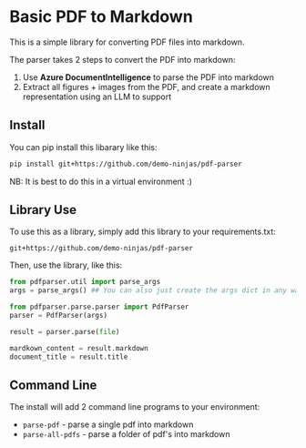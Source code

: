 # Basic PDF to Markdown

This is a simple library for converting PDF files into markdown. 

The parser takes 2 steps to convert the PDF into markdown: 

1. Use **Azure DocumentIntelligence** to parse the PDF into markdown
2. Extract all figures + images from the PDF, and create a markdown representation using an LLM to support


## Install 

You can pip install this libarary like this: 

```bash
pip install git+https://github.com/demo-ninjas/pdf-parser
```

NB: It is best to do this in a virtual environment :)

## Library Use

To use this as a library, simply add this library to your requirements.txt: 

```
git+https://github.com/demo-ninjas/pdf-parser
```

Then, use the library, like this: 

```Python
from pdfparser.util import parse_args
args = parse_args() ## You can also just create the args dict in any way you choose, or pass an empty dictionary and rely on the ENV

from pdfparser.parse.parser import PdfParser
parser = PdfParser(args)

result = parser.parse(file)

mardkown_content = result.markdown
document_title = result.title
```

## Command Line

The install will add 2 command line programs to your environment: 

* `parse-pdf` - parse a single pdf into markdown
* `parse-all-pdfs` - parse a folder of pdf's into markdown

